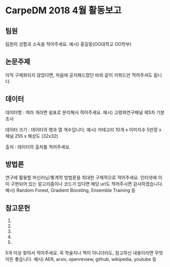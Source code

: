 # CarpeDM 2018 4월 활동보고

팀원
---
팀원의 성함과 소속을 적어주세요. 예시) 홍길동(OO대학교 OO학부)


논문주제
---
아직 구체화되지 않았다면, 처음에 공지해드렸던 바와 같이 키워드만 적어주셔도 됩니다.


데이터
---
데이터명 : 여러 개라면 쉼표로 분리해서 적어주세요. 예시) 고령화연구패널 제5차 기본조사

데이터 크기 : 데이터의 행과 열 개수입니다. 예시) 카테고리 10개 x 이미지수 5만장 x 채널 255 x 해상도 (32x32)

출처 : 데이터의 출처를 적어주세요.


방법론
---
연구에 활용할 머신러닝/통계학 방법론을 최대한 구체적으로 적어주세요. 인터넷에 이미 구현되어 있는 알고리즘이나 코드가 있다면 해당 url도 적어주시면 감사하겠습니다.
예시) Random Forest, Gradient Boosting, Ensemble Training 등


참고문헌
---
1.

2.

3.

4.

5.

5개 이상 찾아서 적어주세요. 꼭 학술지나 책이 아니더라도, 참고하신 내용이라면 무엇이든 좋습니다.
예시) AER, arxiv, openreview, github, wikipedia, youtube 등
